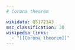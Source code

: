 ```yaml
---
# Corona theorem

wikidata: Q5172143
msc_classification: 30
wikipedia_links:
  - "[[Corona theorem]]"
---
```

